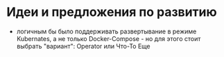 # Идеи и предложения по развитию

* логичным бы было поддерживать развертывание в режиме Kubernates, а не только Docker-Compose - но для этого стоит выбрать "вариант": Operator или Что-То Еще
